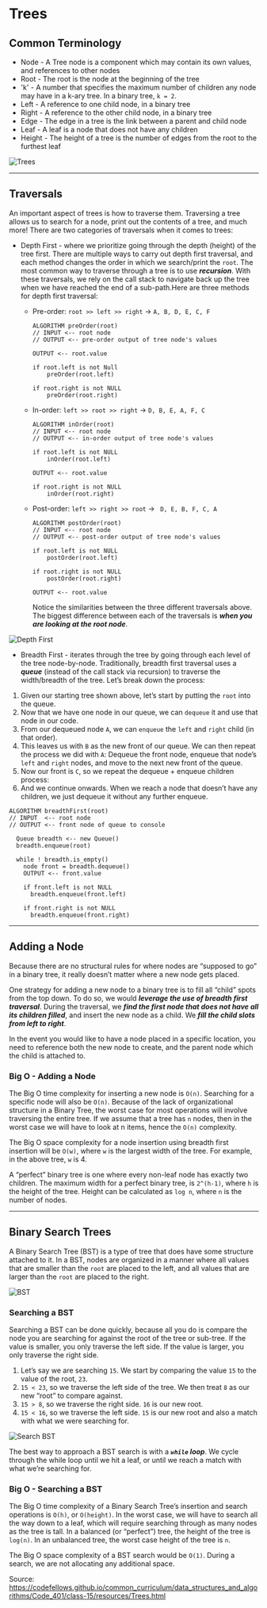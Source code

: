 # Trees

## Common Terminology

* Node - A Tree node is a component which may contain its own values, and references to other nodes
* Root - The root is the node at the beginning of the tree
* 'k' - A number that specifies the maximum number of children any node may have in a k-ary tree. In a binary tree, `k = 2`.
* Left - A reference to one child node, in a binary tree
* Right - A reference to the other child node, in a binary tree
* Edge - The edge in a tree is the link between a parent and child node
* Leaf - A leaf is a node that does not have any children
* Height - The height of a tree is the number of edges from the root to the furthest leaf

![Trees](https://codefellows.github.io/common_curriculum/data_structures_and_algorithms/Code_401/class-15/resources/images/BinaryTree1.PNG)

***

## Traversals

An important aspect of trees is how to traverse them. Traversing a tree allows us to search for a node, print out the contents of a tree, and much more! There are two categories of traversals when it comes to trees:

* Depth First - where we prioritize going through the depth (height) of the tree first. There are multiple ways to carry out depth first traversal, and each method changes the order in which we search/print the `root`. The most common way to traverse through a tree is to use ***recursion***. With these traversals, we rely on the call stack to navigate back up the tree when we have reached the end of a sub-path.Here are three methods for depth first traversal:
  * Pre-order: `root >> left >> right` -> `A, B, D, E, C, F`

    ```
    ALGORITHM preOrder(root)
    // INPUT <-- root node
    // OUTPUT <-- pre-order output of tree node's values

    OUTPUT <-- root.value

    if root.left is not Null
        preOrder(root.left)

    if root.right is not NULL
        preOrder(root.right)
    ```

  * In-order: `left >> root >> right` -> `D, B, E, A, F, C`

    ```
    ALGORITHM inOrder(root)
    // INPUT <-- root node
    // OUTPUT <-- in-order output of tree node's values

    if root.left is not NULL
        inOrder(root.left)

    OUTPUT <-- root.value

    if root.right is not NULL
        inOrder(root.right)
    ```

  * Post-order: `left >> right >> root` -> ` D, E, B, F, C, A`

    ```
    ALGORITHM postOrder(root)
    // INPUT <-- root node
    // OUTPUT <-- post-order output of tree node's values

    if root.left is not NULL
        postOrder(root.left)

    if root.right is not NULL
        postOrder(root.right)

    OUTPUT <-- root.value
    ```

    Notice the similarities between the three different traversals above. The biggest difference between each of the traversals is ***when you are looking at the root node***.

![Depth First](https://codefellows.github.io/common_curriculum/data_structures_and_algorithms/Code_401/class-15/resources/images/tree-example.png)

* Breadth First - iterates through the tree by going through each level of the tree node-by-node. Traditionally, breadth first traversal uses a ***queue*** (instead of the call stack via recursion) to traverse the width/breadth of the tree. Let’s break down the process:

1. Given our starting tree shown above, let’s start by putting the `root` into the queue.
2. Now that we have one node in our queue, we can `dequeue` it and use that node in our code.
3. From our dequeued node `A`, we can `enqueue` the `left` and `right` child (in that order).
4. This leaves us with `B` as the new front of our queue. We can then repeat the process we did with `A`: Dequeue the front node, enqueue that node’s `left` and `right` nodes, and move to the next new front of the queue.
5. Now our front is `C`, so we repeat the dequeue + enqueue children process:
6. And we continue onwards. When we reach a node that doesn’t have any children, we just dequeue it without any further enqueue.

```
ALGORITHM breadthFirst(root)
// INPUT  <-- root node
// OUTPUT <-- front node of queue to console

  Queue breadth <-- new Queue()
  breadth.enqueue(root)

  while ! breadth.is_empty()
    node front = breadth.dequeue()
    OUTPUT <-- front.value

    if front.left is not NULL
      breadth.enqueue(front.left)

    if front.right is not NULL
      breadth.enqueue(front.right)
```

***

## Adding a Node

Because there are no structural rules for where nodes are “supposed to go” in a binary tree, it really doesn’t matter where a new node gets placed.

One strategy for adding a new node to a binary tree is to fill all “child” spots from the top down. To do so, we would ***leverage the use of breadth first traversal***. During the traversal, we ***find the first node that does not have all its children filled***, and insert the new node as a child. We ***fill the child slots from left to right***.

In the event you would like to have a node placed in a specific location, you need to reference both the new node to create, and the parent node which the child is attached to.

### Big O - Adding a Node

The Big O time complexity for inserting a new node is `O(n)`. Searching for a specific node will also be `O(n)`. Because of the lack of organizational structure in a Binary Tree, the worst case for most operations will involve traversing the entire tree. If we assume that a tree has `n` nodes, then in the worst case we will have to look at n items, hence the `O(n)` complexity.

The Big O space complexity for a node insertion using breadth first insertion will be `O(w)`, where `w` is the largest width of the tree. For example, in the above tree, `w` is 4.

A “perfect” binary tree is one where every non-leaf node has exactly two children. The maximum width for a perfect binary tree, is `2^(h-1)`, where `h` is the height of the tree. Height can be calculated as `log n`, where `n` is the number of nodes.

***

## Binary Search Trees

A Binary Search Tree (BST) is a type of tree that does have some structure attached to it. In a BST, nodes are organized in a manner where all values that are smaller than the `root` are placed to the left, and all values that are larger than the `root` are placed to the right.

![BST](https://codefellows.github.io/common_curriculum/data_structures_and_algorithms/Code_401/class-15/resources/images/BST1.PNG)

### Searching a BST

Searching a BST can be done quickly, because all you do is compare the node you are searching for against the root of the tree or sub-tree. If the value is smaller, you only traverse the left side. If the value is larger, you only traverse the right side.

1. Let’s say we are searching `15`. We start by comparing the value `15` to the value of the root, `23`.
2. `15 < 23`, so we traverse the left side of the tree. We then treat `8` as our new “root” to compare against.
3. `15 > 8`, so we traverse the right side. `16` is our new root.
4. `15 < 16`, so we traverse the left side. `15` is our new root and also a match with what we were searching for.

![Search BST](https://codefellows.github.io/common_curriculum/data_structures_and_algorithms/Code_401/class-15/resources/images/BST2.PNG)

The best way to approach a BST search is with a ***`while` loop***. We cycle through the while loop until we hit a leaf, or until we reach a match with what we’re searching for.

### Big O - Searching a BST

The Big O time complexity of a Binary Search Tree’s insertion and search operations is `O(h)`, or `O(height)`. In the worst case, we will have to search all the way down to a leaf, which will require searching through as many nodes as the tree is tall. In a balanced (or “perfect”) tree, the height of the tree is `log(n)`. In an unbalanced tree, the worst case height of the tree is `n`.

The Big O space complexity of a BST search would be `O(1)`. During a search, we are not allocating any additional space.

Source: <https://codefellows.github.io/common_curriculum/data_structures_and_algorithms/Code_401/class-15/resources/Trees.html>
